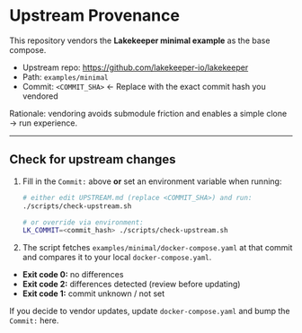 # Upstream Provenance

This repository vendors the **Lakekeeper minimal example** as the base compose.

- Upstream repo: https://github.com/lakekeeper-io/lakekeeper
- Path: `examples/minimal`
- Commit: `<COMMIT_SHA>`  ← Replace with the exact commit hash you vendored

Rationale: vendoring avoids submodule friction and enables a simple clone → run experience.

---

## Check for upstream changes

1) Fill in the `Commit:` above **or** set an environment variable when running:
   ```bash
   # either edit UPSTREAM.md (replace <COMMIT_SHA>) and run:
   ./scripts/check-upstream.sh

   # or override via environment:
   LK_COMMIT=<commit_hash> ./scripts/check-upstream.sh
   ```

2) The script fetches `examples/minimal/docker-compose.yaml` at that commit and compares it to your local `docker-compose.yaml`.

- **Exit code 0:** no differences
- **Exit code 2:** differences detected (review before updating)
- **Exit code 1:** commit unknown / not set

If you decide to vendor updates, update `docker-compose.yaml` and bump the `Commit:` here.
